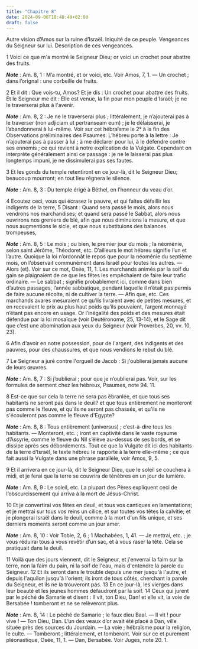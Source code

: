 ```yaml
---
title: "Chapitre 8"
date: 2024-09-06T18:40:49+02:00
draft: false
---
```



Autre vision d’Amos sur la ruine d’Israël.
Iniquité de ce peuple.
Vengeances du Seigneur sur lui.
Description de ces vengeances.


1 Voici ce que m'a montré le Seigneur Dieu; or voici un crochet pour abattre des fruits.

***Note*** :  Am. 8, 1 : M’a montré, et or voici, etc. Voir Amos, 7, 1. ― Un crochet ; dans l’orignal : une corbeille de fruits.

2 Et il dit : Que vois-tu, Amos? Et je dis : Un crochet pour abattre des fruits. Et le Seigneur me dit : Elle est venue, la fin pour mon peuple d'Israël; je ne le traverserai plus à l'avenir.

***Note*** :  Am. 8, 2 : Je ne le traverserai plus ; littéralement, je n’ajouterai pas à le traverser (non adjiciam ut pertranseam eum) ; je le délaisserai, je l’abandonnerai à lui-même. Voir sur cet hébraïsme le 2° à la fin des Observations préliminaires des Psaumes. L’hébreu porte à la lettre : Je n’ajouterai pas à passer à lui ; à me déclarer pour lui, à le défendre contre ses ennemis ; ce qui revient à notre explication de la Vulgate. Cependant on interprète généralement ainsi ce passage : je ne le laisserai pas plus longtemps impuni, je ne dissimulerai pas ses fautes.

3 Et les gonds du temple retentiront en ce jour-là, dit le Seigneur Dieu; beaucoup mourront; en tout lieu régnera le silence.

***Note*** :  Am. 8, 3 : Du temple érigé à Béthel, en l’honneur du veau d’or.


4 Ecoutez ceci, vous qui écrasez le pauvre, et qui faites défaillir les indigents de la terre, 5 Disant : Quand sera passé le mois, alors nous vendrons nos marchandises; et quand sera passé le Sabbat, alors nous ouvrirons nos greniers de blé, afin que nous diminuions la mesure, et que nous augmentions le sicle, et que nous substituions des balances trompeuses,

***Note*** :  Am. 8, 5 : Le mois ; ou bien, le premier jour du mois ; la néoménie, selon saint Jérôme, Théodoret, etc. D’ailleurs le mot hébreu signifie l’un et l’autre. Quoique la loi n’ordonnât le repos que pour la néoménie du septième mois, on l’observait communément dans Israël pour toutes les autres. ― Alors (et). Voir sur ce mot, Osée, 11, 1. Les marchands animés par la soif du gain se plaignaient de ce que les fêtes les empêchaient de faire leur trafic ordinaire. ― Le sabbat ; signifie probablement ici, comme dans bien d’autres passages, l’année sabbatique, pendant laquelle il n’était pas permis de faire aucune récolte, ni de cultiver la terre. ― Afin que, etc. Ces marchands avares mesuraient ce qu’ils livraient avec de petites mesures, et en recevaient le prix au plus haut poids qu’ils pouvaient, l’argent monnayé n’étant pas encore en usage. Or l’inégalité des poids et des mesures était défendue par la loi mosaïque (voir Deutéronome, 25, 13-14), et le Sage dit que c’est une abomination aux yeux du Seigneur
(voir Proverbes, 20, vv. 10, 23).

6 Afin d'avoir en notre possession, pour de l'argent, des indigents et des pauvres, pour des chaussures, et que nous vendions le rebut du blé.


7 Le Seigneur a juré contre l'orgueil de Jacob : Si j'oublierai jamais aucune de leurs œuvres.

***Note*** :  Am. 8, 7 : Si j’oublierai ; pour que je n’oublierai pas. Voir, sur les formules de serment chez les hébreux, Psaumes, note 94. 11.

8 Est-ce que sur cela la terre ne sera pas ébranlée, et que tous ses habitants ne seront pas dans le deuil? et que tous entièrement ne monteront pas comme le fleuve, et qu'ils ne seront pas chassés, et qu'ils ne s'écouleront pas comme le fleuve d'Egypte?

***Note*** :  Am. 8, 8 : Tous entièrement (universus) ; c’est-à-dire tous les habitants. ― Monteront, etc. ; iront en captivité dans le vaste royaume d’Assyrie, comme le fleuve du Nil s’élève au-dessus de ses bords, et se dissipe après ses débordements. Tout ce que la Vulgate dit ici des habitants de la terre d’Israël, le texte hébreu le rapporte à la terre elle-même ; ce que fait aussi la Vulgate dans une phrase parallèle, voir Amos, 9, 5.

9 Et il arrivera en ce jour-là, dit le Seigneur Dieu, que le soleil se couchera à midi, et je ferai que la terre se couvrira de ténèbres en un jour de lumière.

***Note*** :  Am. 8, 9 : Le soleil, etc. La plupart des Pères expliquent ceci de l’obscurcissement qui arriva à la mort de Jésus-Christ.

10 Et je convertirai vos fêtes en deuil, et tous vos cantiques en lamentations; et je mettrai sur tous vos reins un cilice, et sur toutes vos têtes la calvitie; et je plongerai Israël dans le deuil, comme à la mort d'un fils unique, et ses derniers moments seront comme un jour amer.

***Note*** :  Am. 8, 10 : Voir Tobie, 2, 6 ; 1 Machabées, 1, 41. ― Je mettrai, etc. ; je vous réduirai tous à vous revêtir d’un sac, et à vous raser la tête. Cela se pratiquait dans le deuil.


11 Voilà que des jours viennent, dit le Seigneur, et j'enverrai la faim sur la terre, non la faim du pain, ni la soif de l'eau, mais d'entendre la parole du Seigneur. 12 Et ils seront dans le trouble depuis une mer jusqu'à l'autre, et depuis l'aquilon jusqu'à l'orient; ils iront de tous côtés, cherchant la parole du Seigneur, et ils ne la trouveront pas. 13 En ce jour-là, les vierges dans leur beauté et les jeunes hommes défaudront par la soif. 14 Ceux qui jurent par le péché de Samarie et disent : Il vit, ton Dieu, Dan! et elle vit, la voie de Bersabée ! tomberont et ne se relèveront plus.

***Note*** :  Am. 8, 14 : Le péché de Samarie ; le faux dieu Baal. ― Il vit ! pour vive ! ― Ton Dieu, Dan. L’un des veaux d’or avait été placé à Dan, ville située près des sources du Jourdain. ― La voie ; hébraïsme pour la religion, le culte. ― Tomberont ; littéralement, et tomberont. Voir sur ce et purement pléonastique, Osée, 11, 1. ― Dan, Bersabée. Voir Juges, note 20. 1.

